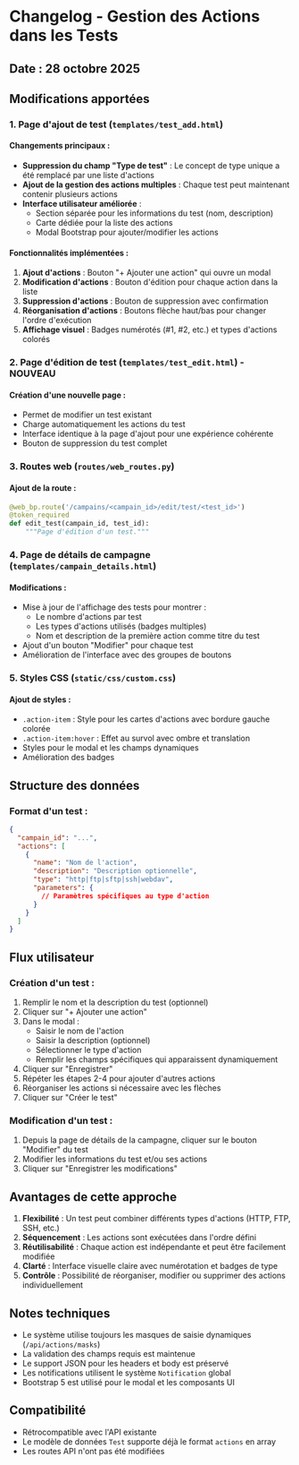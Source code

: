 # Changelog - Gestion des Actions dans les Tests

## Date : 28 octobre 2025

## Modifications apportées

### 1. Page d'ajout de test (`templates/test_add.html`)

#### Changements principaux :
- **Suppression du champ "Type de test"** : Le concept de type unique a été remplacé par une liste d'actions
- **Ajout de la gestion des actions multiples** : Chaque test peut maintenant contenir plusieurs actions
- **Interface utilisateur améliorée** :
  - Section séparée pour les informations du test (nom, description)
  - Carte dédiée pour la liste des actions
  - Modal Bootstrap pour ajouter/modifier les actions

#### Fonctionnalités implémentées :
1. **Ajout d'actions** : Bouton "+ Ajouter une action" qui ouvre un modal
2. **Modification d'actions** : Bouton d'édition pour chaque action dans la liste
3. **Suppression d'actions** : Bouton de suppression avec confirmation
4. **Réorganisation d'actions** : Boutons flèche haut/bas pour changer l'ordre d'exécution
5. **Affichage visuel** : Badges numérotés (#1, #2, etc.) et types d'actions colorés

### 2. Page d'édition de test (`templates/test_edit.html`) - NOUVEAU

#### Création d'une nouvelle page :
- Permet de modifier un test existant
- Charge automatiquement les actions du test
- Interface identique à la page d'ajout pour une expérience cohérente
- Bouton de suppression du test complet

### 3. Routes web (`routes/web_routes.py`)

#### Ajout de la route :
```python
@web_bp.route('/campains/<campain_id>/edit/test/<test_id>')
@token_required
def edit_test(campain_id, test_id):
    """Page d'édition d'un test."""
```

### 4. Page de détails de campagne (`templates/campain_details.html`)

#### Modifications :
- Mise à jour de l'affichage des tests pour montrer :
  - Le nombre d'actions par test
  - Les types d'actions utilisés (badges multiples)
  - Nom et description de la première action comme titre du test
- Ajout d'un bouton "Modifier" pour chaque test
- Amélioration de l'interface avec des groupes de boutons

### 5. Styles CSS (`static/css/custom.css`)

#### Ajout de styles :
- `.action-item` : Style pour les cartes d'actions avec bordure gauche colorée
- `.action-item:hover` : Effet au survol avec ombre et translation
- Styles pour le modal et les champs dynamiques
- Amélioration des badges

## Structure des données

### Format d'un test :
```json
{
  "campain_id": "...",
  "actions": [
    {
      "name": "Nom de l'action",
      "description": "Description optionnelle",
      "type": "http|ftp|sftp|ssh|webdav",
      "parameters": {
        // Paramètres spécifiques au type d'action
      }
    }
  ]
}
```

## Flux utilisateur

### Création d'un test :
1. Remplir le nom et la description du test (optionnel)
2. Cliquer sur "+ Ajouter une action"
3. Dans le modal :
   - Saisir le nom de l'action
   - Saisir la description (optionnel)
   - Sélectionner le type d'action
   - Remplir les champs spécifiques qui apparaissent dynamiquement
4. Cliquer sur "Enregistrer"
5. Répéter les étapes 2-4 pour ajouter d'autres actions
6. Réorganiser les actions si nécessaire avec les flèches
7. Cliquer sur "Créer le test"

### Modification d'un test :
1. Depuis la page de détails de la campagne, cliquer sur le bouton "Modifier" du test
2. Modifier les informations du test et/ou ses actions
3. Cliquer sur "Enregistrer les modifications"

## Avantages de cette approche

1. **Flexibilité** : Un test peut combiner différents types d'actions (HTTP, FTP, SSH, etc.)
2. **Séquencement** : Les actions sont exécutées dans l'ordre défini
3. **Réutilisabilité** : Chaque action est indépendante et peut être facilement modifiée
4. **Clarté** : Interface visuelle claire avec numérotation et badges de type
5. **Contrôle** : Possibilité de réorganiser, modifier ou supprimer des actions individuellement

## Notes techniques

- Le système utilise toujours les masques de saisie dynamiques (`/api/actions/masks`)
- La validation des champs requis est maintenue
- Le support JSON pour les headers et body est préservé
- Les notifications utilisent le système `Notification` global
- Bootstrap 5 est utilisé pour le modal et les composants UI

## Compatibilité

- Rétrocompatible avec l'API existante
- Le modèle de données `Test` supporte déjà le format `actions` en array
- Les routes API n'ont pas été modifiées

